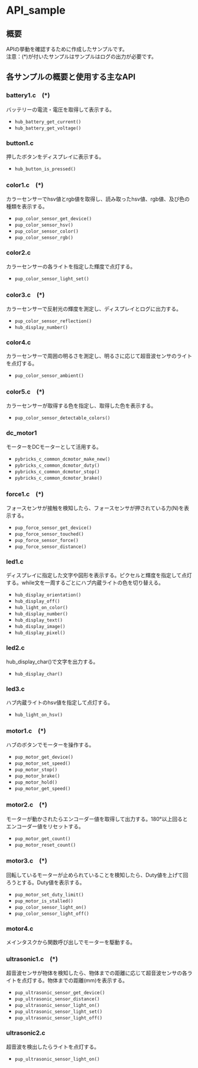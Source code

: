 # API_sample
## 概要
APIの挙動を確認するために作成したサンプルです。<br>注意：(*)が付いたサンプルはサンプルはログの出力が必要です。

## 各サンプルの概要と使用する主なAPI
### battery1.c　(*)
バッテリーの電流・電圧を取得して表示する。
- ```hub_battery_get_current()```
- ```hub_battery_get_voltage()```
### button1.c
押したボタンをディスプレイに表示する。
- ```hub_button_is_pressed()```
### color1.c　(*)
カラーセンサーでhsv値とrgb値を取得し、読み取ったhsv値、rgb値、及び色の種類を表示する。
- ```pup_color_sensor_get_device()```
- ```pup_color_sensor_hsv()```
- ```pup_color_sensor_color()```
- ```pup_color_sensor_rgb()```
### color2.c
カラーセンサーの各ライトを指定した輝度で点灯する。
- ```pup_color_sensor_light_set()```
### color3.c　(*)
カラーセンサーで反射光の輝度を測定し、ディスプレイとログに出力する。
- ```pup_color_sensor_reflection()```
- ```hub_display_number()```
### color4.c
カラーセンサーで周囲の明るさを測定し、明るさに応じて超音波センサのライトを点灯する。
- ```pup_color_sensor_ambient()```
### color5.c　(*)
カラーセンサーが取得する色を指定し、取得した色を表示する。
- ```pup_color_sensor_detectable_colors()```
### dc_motor1
モーターをDCモーターとして活用する。
- ```pybricks_c_common_dcmotor_make_new()```
- ```pybricks_c_common_dcmotor_duty()```
- ```pybricks_c_common_dcmotor_stop()```
- ```pybricks_c_common_dcmotor_brake()```
### force1.c　(*)
フォースセンサが接触を検知したら、フォースセンサが押されている力(N)を表示する。
- ```pup_force_sensor_get_device()```
- ```pup_force_sensor_touched()```
- ```pup_force_sensor_force()```
- ```pup_force_sensor_distance()```
### led1.c
ディスプレイに指定した文字や図形を表示する。ピクセルと輝度を指定して点灯する。while文を一周するごとにハブ内蔵ライトの色を切り替える。
- ```hub_display_orientation()```
- ```hub_display_off()```
- ```hub_light_on_color()```
- ```hub_display_number()```
- ```hub_display_text()```
- ```hub_display_image()```
- ```hub_display_pixel()```
### led2.c
hub_display_char()で文字を出力する。
- ```hub_display_char()```
### led3.c
ハブ内蔵ライトのhsv値を指定して点灯する。
- ```hub_light_on_hsv()```
### motor1.c　(*)
ハブのボタンでモーターを操作する。
- ```pup_motor_get_device()```
- ```pup_motor_set_speed()```
- ```pup_motor_stop()```
- ```pup_motor_brake()```
- ```pup_motor_hold()```
- ```pup_motor_get_speed()```
### motor2.c　(*)
モーターが動かされたらエンコーダー値を取得して出力する。180°以上回るとエンコーダー値をリセットする。
- ```pup_motor_get_count()```
- ```pup_motor_reset_count()```
### motor3.c　(*)
回転しているモーターが止められていることを検知したら、Duty値を上げて回ろうとする。Duty値を表示する。
- ```pup_motor_set_duty_limit()```
- ```pup_motor_is_stalled()```
- ```pup_color_sensor_light_on()```
- ```pup_color_sensor_light_off()```
### motor4.c
メインタスクから関数呼び出しでモーターを駆動する。
### ultrasonic1.c　(*)
超音波センサが物体を検知したら、物体までの距離に応じて超音波センサの各ライトを点灯する。物体までの距離(mm)を表示する。
- ```pup_ultrasonic_sensor_get_device()```
- ```pup_ultrasonic_sensor_distance()```
- ```pup_ultrasonic_sensor_light_on()```
- ```pup_ultrasonic_sensor_light_set()```
- ```pup_ultrasonic_sensor_light_off()```
### ultrasonic2.c
超音波を検出したらライトを点灯する。
- ```pup_ultrasonic_sensor_light_on()```